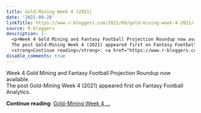 ```yaml
---
title: Gold-Mining Week 4 (2021)
date: '2021-09-28'
linkTitle: https://www.r-bloggers.com/2021/09/gold-mining-week-4-2021/
source: R-bloggers
description: |-
  <p>Week 4 Gold Mining and Fantasy Football Projection Roundup now available.<br />
  The post Gold-Mining Week 4 (2021) appeared first on Fantasy Football Analytics.</p>
  <strong>Continue reading</strong>: <a href="https://www.r-bloggers.com/2021/09/gold-mining-week-4-2021/">Gold-Mining Week 4 ...
disable_comments: true
---
```

<p>Week 4 Gold Mining and Fantasy Football Projection Roundup now available.<br />
The post Gold-Mining Week 4 (2021) appeared first on Fantasy Football Analytics.</p>
<strong>Continue reading</strong>: <a href="https://www.r-bloggers.com/2021/09/gold-mining-week-4-2021/">Gold-Mining Week 4 ...